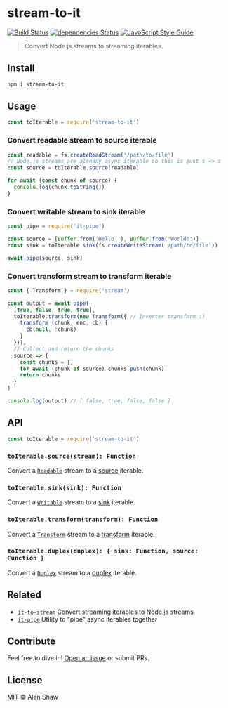 # stream-to-it

[![Build Status](https://travis-ci.org/alanshaw/stream-to-it.svg?branch=master)](https://travis-ci.org/alanshaw/stream-to-it)
[![dependencies Status](https://david-dm.org/alanshaw/stream-to-it/status.svg)](https://david-dm.org/alanshaw/stream-to-it)
[![JavaScript Style Guide](https://img.shields.io/badge/code_style-standard-brightgreen.svg)](https://standardjs.com)

> Convert Node.js streams to streaming iterables

## Install

```sh
npm i stream-to-it
```

## Usage

```js
const toIterable = require('stream-to-it')
```

### Convert readable stream to source iterable

```js
const readable = fs.createReadStream('/path/to/file')
// Node.js streams are already async iterable so this is just s => s
const source = toIterable.source(readable)

for await (const chunk of source) {
  console.log(chunk.toString())
}
```

### Convert writable stream to sink iterable

```js
const pipe = require('it-pipe')

const source = [Buffer.from('Hello '), Buffer.from('World!')]
const sink = toIterable.sink(fs.createWriteStream('/path/to/file'))

await pipe(source, sink)
```

### Convert transform stream to transform iterable

```js
const { Transform } = require('stream')

const output = await pipe(
  [true, false, true, true],
  toIterable.transform(new Transform({ // Inverter transform :)
    transform (chunk, enc, cb) {
      cb(null, !chunk)
    }
  })),
  // Collect and return the chunks
  source => {
    const chunks = []
    for await (chunk of source) chunks.push(chunk)
    return chunks
  }
)

console.log(output) // [ false, true, false, false ]
```

## API

```js
const toIterable = require('stream-to-it')
```

### `toIterable.source(stream): Function`

Convert a [`Readable`](https://nodejs.org/dist/latest/docs/api/stream.html#stream_readable_streams) stream to a [source](https://gist.github.com/alanshaw/591dc7dd54e4f99338a347ef568d6ee9#source-it) iterable.

### `toIterable.sink(sink): Function`

Convert a [`Writable`](https://nodejs.org/dist/latest/docs/api/stream.html#stream_writable_streams) stream to a [sink](https://gist.github.com/alanshaw/591dc7dd54e4f99338a347ef568d6ee9#sink-it) iterable.

### `toIterable.transform(transform): Function`

Convert a [`Transform`](https://nodejs.org/dist/latest/docs/api/stream.html#stream_duplex_and_transform_streams) stream to a [transform](https://gist.github.com/alanshaw/591dc7dd54e4f99338a347ef568d6ee9#transform-it) iterable.

### `toIterable.duplex(duplex): { sink: Function, source: Function }`

Convert a [`Duplex`](https://nodejs.org/dist/latest/docs/api/stream.html#stream_duplex_and_transform_streams) stream to a [duplex](https://gist.github.com/alanshaw/591dc7dd54e4f99338a347ef568d6ee9#duplex-it) iterable.

## Related

* [`it-to-stream`](https://www.npmjs.com/package/it-to-stream) Convert streaming iterables to Node.js streams
* [`it-pipe`](https://www.npmjs.com/package/it-pipe) Utility to "pipe" async iterables together

## Contribute

Feel free to dive in! [Open an issue](https://github.com/alanshaw/stream-to-it/issues/new) or submit PRs.

## License

[MIT](LICENSE) © Alan Shaw
